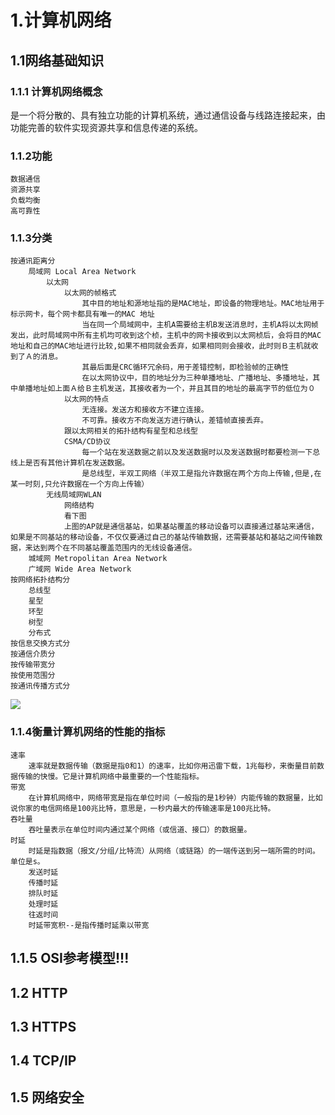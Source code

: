 # 1.计算机网络

## 1.1网络基础知识

### 1.1.1 计算机网络概念

是一个将分散的、具有独立功能的计算机系统，通过通信设备与线路连接起来，由功能完善的软件实现资源共享和信息传递的系统。

### 1.1.2功能

	数据通信
	资源共享
	负载均衡
    高可靠性

### 1.1.3分类
```
按通讯距离分  
	局域网 Local Area Network  
	    以太网  
			以太网的帧格式  
				其中目的地址和源地址指的是MAC地址，即设备的物理地址。MAC地址用于标示网卡，每个网卡都具有唯一的MAC 地址
                当在同一个局域网中，主机A需要给主机B发送消息时，主机A将以太网帧发出，此时局域网中所有主机均可收到这个桢，主机中的网卡接收到以太网桢后，会将目的MAC地址和自己的MAC地址进行比较,如果不相同就会丢弃，如果相同则会接收，此时则Ｂ主机就收到了Ａ的消息。
                其最后面是CRC循环冗余码，用于差错控制，即检验帧的正确性
                在以太网协议中，目的地址分为三种单播地址、广播地址、多播地址，其中单播地址如上面Ａ给Ｂ主机发送，其接收者为一个，并且其目的地址的最高字节的低位为０
			以太网的特点
				无连接。发送方和接收方不建立连接。
				不可靠。接收方不向发送方进行确认，差错帧直接丢弃。
			跟以太网相关的拓扑结构有星型和总线型
			CSMA/CD协议
				每一个站在发送数据之前以及发送数据时以及发送数据时都要检测一下总线上是否有其他计算机在发送数据。
				是总线型，半双工网络（半双工是指允许数据在两个方向上传输,但是,在某一时刻,只允许数据在一个方向上传输）
		无线局域网WLAN
			网络结构
            看下图
			上图的AP就是通信基站，如果基站覆盖的移动设备可以直接通过基站来通信，如果是不同基站的移动设备，不仅仅要通过自己的基站传输数据，还需要基站和基站之间传输数据，来达到两个在不同基站覆盖范围内的无线设备通信。
	城域网 Metropolitan Area Network
	广域网 Wide Area Network
按网络拓扑结构分
	总线型
	星型
	环型
	树型
	分布式
按信息交换方式分
按通信介质分
按传输带宽分
按使用范围分
按通讯传播方式分
```
![](https://gitee.com/hello_hww/img/raw/master/img1/20200721170257.png)

### 1.1.4衡量计算机网络的性能的指标
```
速率
	速率就是数据传输（数据是指0和1）的速率，比如你用迅雷下载，1兆每秒，来衡量目前数据传输的快慢。它是计算机网络中最重要的一个性能指标。
带宽
	在计算机网络中，网络带宽是指在单位时间（一般指的是1秒钟）内能传输的数据量，比如说你家的电信网络是100兆比特，意思是，一秒内最大的传输速率是100兆比特。
吞吐量
	吞吐量表示在单位时间内通过某个网络（或信道、接口）的数据量。
时延
	时延是指数据（报文/分组/比特流）从网络（或链路）的一端传送到另一端所需的时间。单位是s。
	发送时延
	传播时延
	排队时延
	处理时延
	往返时间
	时延带宽积--是指传播时延乘以带宽
```
## 1.1.5 OSI参考模型!!!


## 1.2 HTTP
## 1.3 HTTPS
## 1.4 TCP/IP
## 1.5 网络安全

